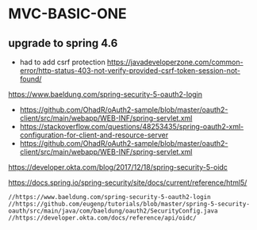 # MVC-BASIC-ONE


## upgrade to spring 4.6

* had to add csrf protection <https://javadeveloperzone.com/common-error/http-status-403-not-verify-provided-csrf-token-session-not-found/>

https://www.baeldung.com/spring-security-5-oauth2-login


* https://github.com/OhadR/oAuth2-sample/blob/master/oauth2-client/src/main/webapp/WEB-INF/spring-servlet.xml
* https://stackoverflow.com/questions/48253435/spring-oauth2-xml-configuration-for-client-and-resource-server
* https://github.com/OhadR/oAuth2-sample/blob/master/oauth2-client/src/main/webapp/WEB-INF/spring-servlet.xml

https://developer.okta.com/blog/2017/12/18/spring-security-5-oidc

https://docs.spring.io/spring-security/site/docs/current/reference/html5/


    //https://www.baeldung.com/spring-security-5-oauth2-login
    //https://github.com/eugenp/tutorials/blob/master/spring-5-security-oauth/src/main/java/com/baeldung/oauth2/SecurityConfig.java
    //https://developer.okta.com/docs/reference/api/oidc/
